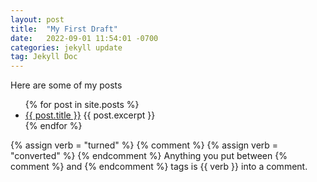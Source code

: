 ```yaml
---
layout: post
title:  "My First Draft"
date:   2022-09-01 11:54:01 -0700
categories: jekyll update
tag: Jekyll Doc
---
```





<p>Here are some of my posts</p>

<ul>
  {% for post in site.posts %}
    <li>
      <a href="{{ post.url }}">{{ post.title }}</a>
         {{ post.excerpt }}
    </li>
  {% endfor %}
</ul>

{% assign verb = "turned" %}
{% comment %}
{% assign verb = "converted" %}
{% endcomment %}
Anything you put between {% comment %} and {% endcomment %} tags
is {{ verb }} into a comment.